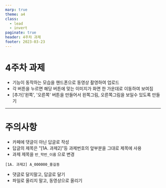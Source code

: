 ```yaml
---
marp: true
theme: a4
class:
  - lead
  - invert
paginate: true
header: 4주차 과제
footer: 2023-03-23
---
```


# 4주차 과제
- 기능이 동작하는 모습을 핸드폰으로 동영상 촬영하여 업로드
- 각 버튼을 누르면 해당 버튼에 맞는 이미지가 화면 한 가운데로 이동하여 보여짐
- [추가]'왼쪽', '오른쪽' 버튼을 만들어서 왼쪽그림, 오른쪽그림을 보일수 있도록 만들기

---

# 주의사항
- 카페에 댓글이 아닌 답글로 작성
- 답글의 제목은 "[1A. 과제2]"등 과제번호의 앞부분을 그대로 제목에 사용
- 과제 제목을 ```반_학번_이름``` 으로 변경
```
[1A. 과제2] A_000000_홍길동
```
- 댓글로 달지말고, 답글로 달기
- 파일로 올리지 말고, 동영상으로 올리기
